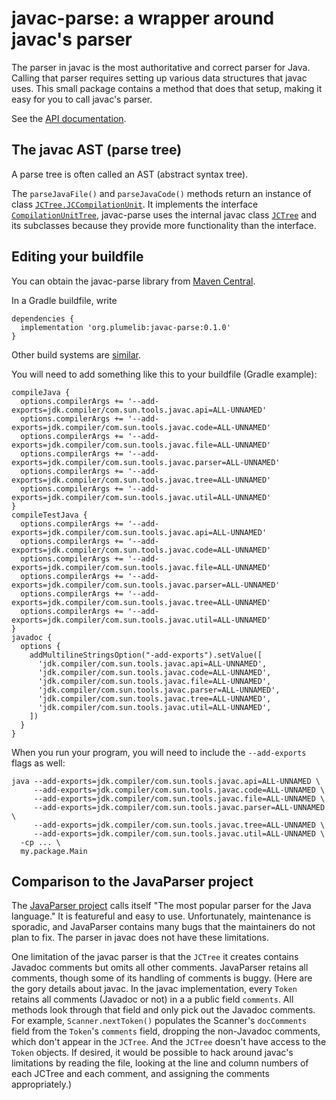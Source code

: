 # javac-parse:  a wrapper around javac's parser

The parser in javac is the most authoritative and correct parser for Java.
Calling that parser requires setting up various data structures that javac uses.
This small package contains a method that does that setup, making it easy for you
to call javac's parser.

See the [API documentation](https://plumelib.org/javac-parse/api/org/plumelib/javacparse/package-summary.html).


## The javac AST (parse tree)

A parse tree is often called an AST (abstract syntax tree).

The `parseJavaFile()` and `parseJavaCode()` methods return an instance of class
[`JCTree.JCCompilationUnit`](https://www.javadoc.io/static/org.kohsuke.sorcerer/sorcerer-javac/0.11/com/sun/tools/javac/tree/JCTree.JCCompilationUnit.html).
It implements the interface
[`CompilationUnitTree`](https://docs.oracle.com/javase/8/docs/jdk/api/javac/tree/com/sun/source/tree/CompilationUnitTree.html),
javac-parse uses the internal javac class
[`JCTree`](https://www.javadoc.io/static/org.kohsuke.sorcerer/sorcerer-javac/0.11/com/sun/tools/javac/tree/JCTree.html)
and its subclasses because they provide more functionality than the interface.


## Editing your buildfile ##

You can obtain the javac-parse library from [Maven
Central](https://search.maven.org/#search%7Cga%7C1%7Cg%3A%22org.plumelib%22%20a%3A%22javac-parse%22).

In a Gradle buildfile, write

```
dependencies {
  implementation 'org.plumelib:javac-parse:0.1.0'
}
```

Other build systems are [similar](https://search.maven.org/artifact/org.plumelib/javac-parse/0.1.0/jar).

You will need to add something like this to your buildfile (Gradle example):

```
compileJava {
  options.compilerArgs += '--add-exports=jdk.compiler/com.sun.tools.javac.api=ALL-UNNAMED'
  options.compilerArgs += '--add-exports=jdk.compiler/com.sun.tools.javac.code=ALL-UNNAMED'
  options.compilerArgs += '--add-exports=jdk.compiler/com.sun.tools.javac.file=ALL-UNNAMED'
  options.compilerArgs += '--add-exports=jdk.compiler/com.sun.tools.javac.parser=ALL-UNNAMED'
  options.compilerArgs += '--add-exports=jdk.compiler/com.sun.tools.javac.tree=ALL-UNNAMED'
  options.compilerArgs += '--add-exports=jdk.compiler/com.sun.tools.javac.util=ALL-UNNAMED'
}
compileTestJava {
  options.compilerArgs += '--add-exports=jdk.compiler/com.sun.tools.javac.api=ALL-UNNAMED'
  options.compilerArgs += '--add-exports=jdk.compiler/com.sun.tools.javac.code=ALL-UNNAMED'
  options.compilerArgs += '--add-exports=jdk.compiler/com.sun.tools.javac.file=ALL-UNNAMED'
  options.compilerArgs += '--add-exports=jdk.compiler/com.sun.tools.javac.parser=ALL-UNNAMED'
  options.compilerArgs += '--add-exports=jdk.compiler/com.sun.tools.javac.tree=ALL-UNNAMED'
  options.compilerArgs += '--add-exports=jdk.compiler/com.sun.tools.javac.util=ALL-UNNAMED'
}
javadoc {
  options {
    addMultilineStringsOption("-add-exports").setValue([
      'jdk.compiler/com.sun.tools.javac.api=ALL-UNNAMED',
      'jdk.compiler/com.sun.tools.javac.code=ALL-UNNAMED',
      'jdk.compiler/com.sun.tools.javac.file=ALL-UNNAMED',
      'jdk.compiler/com.sun.tools.javac.parser=ALL-UNNAMED',
      'jdk.compiler/com.sun.tools.javac.tree=ALL-UNNAMED',
      'jdk.compiler/com.sun.tools.javac.util=ALL-UNNAMED',
    ])
  }
}
```

When you run your program, you will need to include the `--add-exports` flags as well:

```
java --add-exports=jdk.compiler/com.sun.tools.javac.api=ALL-UNNAMED \
     --add-exports=jdk.compiler/com.sun.tools.javac.code=ALL-UNNAMED \
     --add-exports=jdk.compiler/com.sun.tools.javac.file=ALL-UNNAMED \
     --add-exports=jdk.compiler/com.sun.tools.javac.parser=ALL-UNNAMED \
     --add-exports=jdk.compiler/com.sun.tools.javac.tree=ALL-UNNAMED \
     --add-exports=jdk.compiler/com.sun.tools.javac.util=ALL-UNNAMED \
  -cp ... \
  my.package.Main
```


## Comparison to the JavaParser project

The [JavaParser project](https://javaparser.org/) calls itself "The most popular parser for the Java language."
It is featureful and easy to use.
Unfortunately, maintenance is sporadic, and JavaParser contains many bugs that the maintainers do not plan to fix.
The parser in javac does not have these limitations.

One limitation of the javac parser is that the `JCTree` it creates contains Javadoc comments but omits all other comments.
JavaParser retains all comments, though some of its handling of comments is buggy.
(Here are the gory details about javac.
In the javac implementation, every `Token` retains all comments (Javadoc or not) in a a public field `comments`.
All methods look through that field and only pick out the Javadoc comments.
For example, `Scanner.nextToken()` populates the Scanner's `docComments` field from the `Token`'s `comments` field, dropping the non-Javadoc comments, which don't appear in the `JCTree`.  And the `JCTree` doesn't have access to the `Token` objects.
If desired, it would be possible to hack around javac's limitations by reading the file, looking at the line and column numbers of each JCTree and each comment, and assigning the comments appropriately.)
